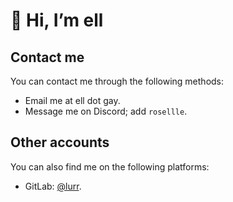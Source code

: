 # 👋 Hi, I’m ell

## Contact me
You can contact me through the following methods:
- Email me at ell dot gay.
- Message me on Discord; add `rosellle`.

## Other accounts
You can also find me on the following platforms:
- GitLab: [@lurr](https://gitlab.com/lurr).
